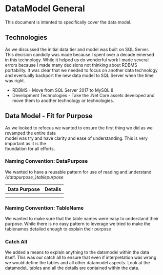 # DataModel General
This document is intented to specifically cover the data model.

## Technologies

As we discussed the initial data tier and model was built on SQL Server. This decision
candidly was made because I spent over a decade emersed in this technology. While it
helped us do wonderful work I made several errors because I made many decisions not
thinking about RDBMS portability. It was clear that we needed to focus on another data
technology and eventually backport the new data model to SQL Server when the time was 
right.

* RDBMS - Move from SQL Server 2017 to MySQL 8
* Development Technologies - Take the .Net Core assets developed and move them to another
technology or technologies.
  
## Data Model - Fit for Purpose

As we looked to refocus we wanted to ensure the first thing we did as we revamped the entire data  
model was try and have clarity and ease of understanding. This is very important as it is the  
foundation for all efforts.

### Naming Convention: DataPurpose
We wanted to have a reusable pattern for use of reading and understand *{datapurpose_}tablepurpose*

| Data Purpose | Details    |
|:---|:---|
|    |    |
|||

### Naming Convention: TableName
We wanted to make sure that the table names were easy to understand their purpose. While
there is no easy pattern to leverage we tried to make the tablenames detailed enough to explain
their purpose

### Catch All
We added a means to explain anything to the datamodel within the data itself. This
was our catch all to ensure that even if interpretation was wrong we would define the
tables and all other datamodel aspects. Look at the datamodel_ tables and all the details
are contained within the data.
